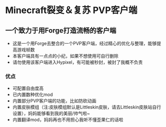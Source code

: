 # Minecraft裂变＆复苏 PVP客户端
## 一个致力于用Forge打造流畅的客户端
* 这是一个用Forge去整合的一个PVP客户端，经过精心的优化与整理，能够提高游戏帧数
* 本客户端具有一点点的小纪，如果不想使用可自行删除
* 请勿使用该客户端进入Hypixel，有可能被秒封，被封了我概不负责
### 优点
* 可配置自由度高
* 已内置数种优化mod
* 内置部分PVP客户端的功能，比如防砍动画
* 内置皮肤模组（注:皮肤模组默认是Littleskin皮肤，请去Littleskin皮肤站自行设置），妈妈能够看到我的美丽/帅气啦~
* 内置翻译mod，妈妈再也不用担心我听不懂歪果仁的话啦
 
